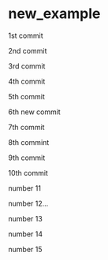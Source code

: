 # new_example

1st commit

2nd commit

3rd commit

4th commit

5th commit

6th new commit

7th commit

8th commint

9th commit

10th commit

number 11

number 12...

number 13

number 14

number 15
